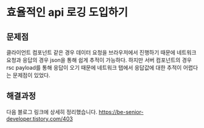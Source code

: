 # 효율적인 api 로깅 도입하기

## 문제점

클라이언트 컴포넌트 같은 경우 데이터 요청을 브라우저에서 진행하기 때문에 네트워크 요청과 응답의 경우 json을 통해 쉽게 추적이 가능하다. 하지만 서버 컴포넌트의 경우 rsc payload를 통해 응답이 오기 때문에 네트워크 탭에서 응답값에 대한 추적이 어렵다는 문제점이 있었다.

## 해결과정

다음 블로그 링크에 상세히 정리했습니다.
https://be-senior-developer.tistory.com/403
